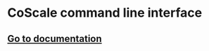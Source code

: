 # CoScale command line interface

## [Go to documentation](http://docs.coscale.com/tools/cli/index/)

